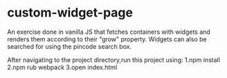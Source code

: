 # custom-widget-page
An exercise done in vanilla JS that fetches containers with widgets and renders them according to their "grow" property. Widgets can also be searched for using the pincode search box.

After navigating to the project directory,run this project using:
1.npm install
2.npm rub webpack
3.open index.html
